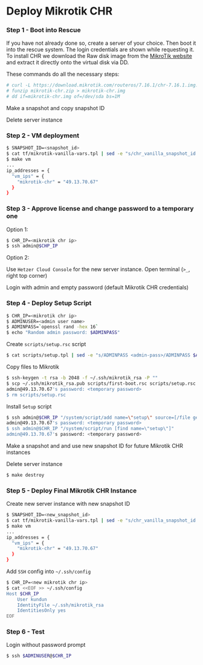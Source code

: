 # Deploy Mikrotik CHR 
### Step 1 - Boot into Rescue
If you have not already done so, create a server of your choice. Then boot it into the rescue system. The login credentials are shown while requesting it. To install CHR we download the Raw disk image from the [MikroTik website](https://mikrotik.com/download#chr) and extract it directly onto the virtual disk via DD.

These commands do all the necessary steps:

```bash
# curl -L https://download.mikrotik.com/routeros/7.16.1/chr-7.16.1.img.zip > mikrotik-chr.zip
# funzip mikrotik-chr.zip > mikrotik-chr.img
# dd if=mikrotik-chr.img of=/dev/sda bs=1M
```

Make a snapshot and copy snapshot ID

Delete server instance

### Step 2 - VM deployment 

```bash
$ SNAPSHOT_ID=<snapshot_id>
$ cat tf/mikrotik-vanilla-vars.tpl | sed -e "s/chr_vanilla_snapshot_id = <snapshot_id>/chr_vanilla_snapshot_id = $SNAPSHOT_ID/" > tf/mikrotik-vanilla.auto.tfvars
$ make vm
...
ip_addresses = {
  "vm_ips" = {
    "mikrotik-chr" = "49.13.70.67"
  }
}
```

### Step 3 - Approve license and change password to a temporary one

Option 1:

```bash
$ CHR_IP=<mikrotik chr ip>
$ ssh admin@$CHP_IP
```

Option 2:

Use `Hetzer Cloud Console` for the new server instance. Open terminal (`>_`, right top corner)

Login with admin and empty password (default Mikrotik CHR credentials)

### Step 4 - Deploy Setup Script

```bash
$ CHR_IP=<mikrotik chr ip>
$ ADMINUSER=<admin user name>
$ ADMINPASS=`openssl rand -hex 16`
$ echo "Random admin password: $ADMINPASS"
```

Create `scripts/setup.rsc` script

```bash
$ cat scripts/setup.tpl | sed -e "s/ADMINPASS <admin-pass>/ADMINPASS $ADMINPASS/" | sed -e "s/ADMINUSER <admin-user>/ADMINUSER $ADMINUSER/" > scripts/setup.rsc
```

Copy files to Mikrotik

```bash
$ ssh-keygen -t rsa -b 2048 -f ~/.ssh/mikrotik_rsa -P ""
$ scp ~/.ssh/mikrotik_rsa.pub scripts/first-boot.rsc scripts/setup.rsc admin@$CHR_IP:/
admin@49.13.70.67's password: <temporary password>
$ rm scripts/setup.rsc
```

Install `Setup` script

```bash
$ ssh admin@$CHR_IP "/system/script/add name=\"setup\" source=[/file get [/file find where name=\"setup.rsc\"] contents]"
admin@49.13.70.67's password: <temporary password>
$ ssh admin@$CHR_IP "/system/script/run [find name=\"setup\"]"
admin@49.13.70.67's password: <temporary password>
```

Make a snapshot and and use new snapshot ID for future Mikrotik CHR instances

Delete server instance

```bash
$ make destroy
```

### Step 5 - Deploy Final Mikrotik CHR Instance

Create new server instance with new snapshot ID

```bash
$ SNAPSHOT_ID=<new_snapshot_id>
$ cat tf/mikrotik-vanilla-vars.tpl | sed -e "s/chr_vanilla_snapshot_id = <snapshot_id>/chr_vanilla_snapshot_id = $SNAPSHOT_ID/" > tf/mikrotik-vanilla.auto.tfvars
$ make vm
...
ip_addresses = {
  "vm_ips" = {
    "mikrotik-chr" = "49.13.70.67"
  }
}
```

Add `SSH` config into `~/.ssh/config`

```bash
$ CHR_IP=<new mikrotik chr ip>
$ cat <<EOF >> ~/.ssh/config
Host $CHR_IP
    User kundun
    IdentityFile ~/.ssh/mikrotik_rsa
    IdentitiesOnly yes
EOF
```

### Step 6 - Test

Login without password prompt

```bash
$ ssh $ADMINUSER@$CHR_IP
```